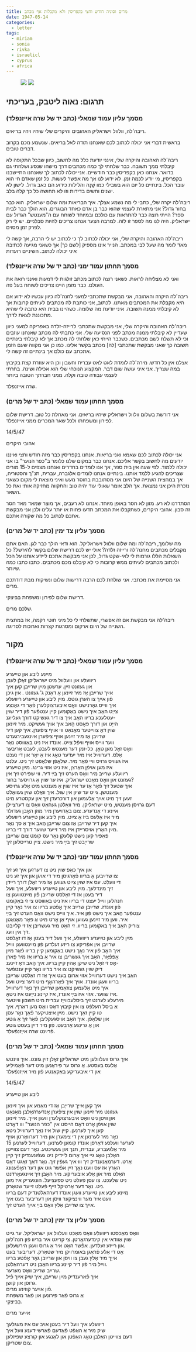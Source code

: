 ```yaml
---
title: מרים וסוניה חודש וחצי בקפריסין ולא מקבלות אף מכתב
date: 1947-05-14
categories:
  - letter
tags:
  - miriam
  - sonia
  - rivka
  - israelicl
  - cyprus
  - africa
---
```


<figure class="half">
    <a  href="/pupko-papers/assets/images/1947-05-14-miriam-big-quashed-1.jpg">
    <img src="/pupko-papers/assets/images/1947-05-14-miriam-big-quashed-1.jpg"></a>
    <a  href="/pupko-papers/assets/images/1947-05-14-miriam-big-quashed-2.jpg">
    <img src="/pupko-papers/assets/images/1947-05-14-miriam-big-quashed-2.jpg"></a>
</figure>

## תרגום: נאוה ליטבק, בעריכתי

### מסמך עליון עמוד שמאלי (כתב יד של שרה אייזנפלד)
ריבה'לה, וולוול וישראליק האהובים והיקרים שלי שיחיו ויהיו בריאים.

בראשית דברי אני יכולה לכתוב לכם שאנחנו תודה לאל בריאים.
שנשמע מכם בקרוב דברים טובים.

ריבה'לה האהובה והיקרה שלי, אינני יודעת כלל מה לחשוב, כיוון שבכל התקופה לא קיבלתי ממך
תשובה. כבר שלחתי לך כמה מכתבים דרך מישהו שנסע ושלחתי גם בדואר.
אנחנו כאן בקפריסין כבר חודשיים. אני יכולה לכתוב לך שאנחנו התיישבנו בקפריסין, מי יודע לכמה
זמן. לא ידוע לנו אך מה אפשר לעשות. כל זמן שאדם חי הוא עובר הכל.
בינתיים כל יום הוא בשבילי כמו שׇׁנׇה והלילות כידוע הם כאב גדול. לישון לא ישנים וחשים בדידות
וזו לא תחושה כל כך קלה בלב.

ריבה'לה יקרה שלי, כתבי לי מה נשמע אצלך. איך הבריאות ומה שלום ישראליק. הוא כבר בחור
גדול? אני מתארת לעצמי שהוא כבר בן אדם כאחד הבוגרים.
הוא הולך כבר לבית ספר? הייתי רוצה כבר להתראות עם כולכם ובמיוחד לשוחח עם ה"מענטש"
הגדול עם ישראליק. היה לנו מה לספר זו לזה. למרבה הצער אנחנו צריכים להיות סבלניים.
יש לי רק לפרק זמן מסוים.

ריבה'לה האהובה והיקרה שלי, אני יכולה לכתוב לך כי לכתוב יש לי הרבה, אך קשה לי מאד לומר
מה שעל לבי במכתב. הנייר אינו מספיק [לשם כך] אך כשאני מגיעה לכתיבה איני יכולה לכתוב.
השיניים רועדות

### מסמך תחתון עמוד ימני (כתב יד של שרה אייזנפלד)
ואני לא מצליחה לראות. כשאני רוצה לכתוב מכתב זולגות לי דמעות ואינני רואה את העולם.
כבר מזמן היינו צריכים לשוחח בעל פה.

ריבה'לה היקרה והאהובה, אני מבקשת שתכתבי למעני לחנה'לה כיוון עכשיו לא ידוע אם היא
מקבלת את המכתבים מאתנו. לכתוב, אני כותבת לה מכתבים לעיתים קרובות אך לא קיבלתי ממנה
תשובה. איני יודעת מה שלומה. כשהיינו בבית היא כתבה לי שהיא מתכוננת לצאת לדרך.

ריבה'לה האהובה והיקרה שלי, אני מבקשת שתכתבי לרייזה-זלדה באפריקה למעני כיוון שעדיין לא
קיבלתי ממנה מכתב לפני הנסיעה שלי. אני כתבתי לה מכתב שאנחנו עוזבים וכי לא תשלח
לשם מכתבים. כשכבר הייתי כאן שלחתי לה מכתב אך לא קיבלתי בינתיים תשובה כך שאני מבקשת
שתכתבי [לה] מכתב בקשר אלינו.
כמו כן אני מקווה שעם הזמן אתכתב עם כולם אך בינתיים זה קשה לי.

אצלנו אין כל חדש. מירה'לה לומדת לאט לאט עברית וחשבון וכן היא עוזרת קצת בקיבוץ במה
שצריך.
אני איני עושה שום דבר. המקצוע הנוכחי שלי הוא אכילה ושינה. בחרתי לעצמי עבודה טובה וקלה.
ממני חברתך הטובה ביותר

שרה אייזנפלד.

### מסמך תחתון עמוד שמאלי (כתב יד של מרים)
אני דורשת בשלום וולוול וישראליק שיהיו בריאים. אני מאחלת כל טוב. דרישת שלום לפּירון
ומשפחתו ולכל שאר המכרים
ממני אייזנפלד.


14/5/47

אהובי היקרים

אני יכולה לכתוב לכם שאמא ואני בריאות. אנחנו בקפריסין כבר מזה חודש וחצי ואיננו יודעים מה
לחשוב בקשר אליכם. אנחנו כבר במקום שלנו כלומר ב"כפר הנוער" בו אני יכולה ללמוד.
לפי שעה אין בית ספר, אך אנו לומדים בחדרים ואנחנו מצפים ל-15 מורים שצריכים להגיע ללמד
אותנו. בינתיים אנחנו לומדים אלגברה, עברית, תנ"ך והסטוריה, אך במחצית השנייה של היום אני
מסתובבת בחוסר מעש ואיני מוצאת לי מקום כשאני נזכרת היכן אני נמצאת. אך הלב אומר שאולי
עוד יהיה טוב והתקווה מחזיקה אותי ואת כל השאר.

הסתדרנו לא רע. מזון לא חסר באופן מיוחד. אנחנו לא רעבים, אך מוצר שמאד מאד חסר זה סבון.
אהובי היקרים, כשתקבלו את המכתב תדעו פחות או יותר עלינו ולכן אני מבקשת אתכם לכתוב כל
מה שקורה אתכם.

### מסמך עליון צד ימין (כתב יד של מרים)
מה שלומך, ריבה'לה ומה שלום וולוול וישראליקל. הוא ודאי הולך כבר לגן. האם אתם מקבלים
מכתבים מחנה'לה ורייזה זלדה? אולי יש לכם דרישת שלום בקשר להירשל?
כל השאלות הללו גורמות לי לאי-שקט גדול, לכן אני מבקשת אתכם ליידע אותנו על הכל ולכתוב
מכתבים לעיתים ממש קרובות כי לא קיבלנו מכם מכתבים.
כתבו כתבו כמה שיותר.

אני מסיימת את מכתבי. אני שולחת לכם הרבה דרישות שלום ונשיקות
מבת דודתכם מרים.

דרישת שלום לפּירון ומשפחת בַּבּיצקי.

שלכם מרים.

ריבה'לה אני מבקשת אם זה אפשרי, שתשלחי לי כל מיני חוטי רקמה, אז במחצית השנייה של היום
ארקום ומסרגות קצרות וארוכות לסריגה.


## מקור

### מסמך עליון עמוד שמאלי (כתב יד של שרה אייזנפלד)  
מײַנע ליבע און טײַערע  
ריוועלע און וועלוול מיט ישראליקן זאׇלן לעבן  
און געזונט זײַן. ערשטן מײַן שרײַבן קען איך  
אײַך שרײַבן אַז מיר זײַנען אַ דאַנק ג' געזונט . אין גיכן  
פֿון אײַך צו הערן גוטס. מײַן ליבע און טײַערע ריוועלע  
איך ווייס גאׇרנישט וואׇס איבערצוקלערן פֿאַר די גאַנצע  
צייַט האׇב איך נישט באַקומען קיין ענטפֿער פֿון דיר שוין  
עטלעכע בריוו האׇב איך צו דיר געשיקט דורך געלייגנ-  
הייַט און דורך פּאׇסט הׇאב איך אויך געשיקט. מיר זײַנען  
שוין דאׇ צווייטער מאׇנאַט ווי אויף ציפֿערן. איך קען דיר  
שרײַבן אַז מיר זײַנען אויף ציפֿערן אײַנגעבירגערט  
ווער ווייס אויף וויפֿל צײַט. אונדז איז ניט באַוווּסט נאׇר  
וואׇס זאׇל מען טאׇן. כּל-זמן דער מענטש לעבט,  לעבט אַריבער  
אַלס. דערווײַל איז מיר יעדער טאׇג איז אַ יאׇר און די נעכט  
איז געוויס גרויס וויי פֿאַר מיר. שלאׇפֿן שלאׇפֿט זיך ניט. עלנט  
איז מען אויפֿן האַרצן, איז ניט אזוי גרינג. מײַן טײַערע  
ריוועלע שרײַב מיר וואׇס הערט זיך בײַ דיר. ווי שפּירט זיך אין  
געזונט און וואׇס מאַכט ישראליק. איז ער שוין אַ גרויסער בחור?  
איך שטעל זיך פֿאׇר אַז ער איז שוין אַ מענטש מיט אַלע גרויסע  
מענטשן. גייט ער שיון אין שול. איך וואׇלט שוין געוואׇלט  
זעען זיך מיט אײַך אַלעמען און דורכרעדן זיך און עקסטרע מיט  
דעם גרויסן מענטש, מיט ישראליקן. מיר וואׇלטן געהאַט וואׇס צו דערציילן  
איינע די אַנדערע. צום באַדויערן מיר מוזן האׇבן געדולד  
מיר איז אַלעס ביז אַ צײַט. מײַן ליבע און טייַערע ריוועלע  
איך קען דיר שרײַבן אַז צום שרײַבן הׇאב איך אַ סך נאׇר  
מײַן האַרץ אויסריידן איז מיר זייער שווער דורך די בריוו.  
פּאַפּיר קען נישט קלעקן נאׇר עס קומט צום שרײַבן  
שרייַבט זיך בײַ מיר נישט. ציין טרייסלען  זיך  
  
### מסמך תחתון עמוד ימני (כתב יד של שרה אייזנפלד)  
און איך כאַפּ שוין ניט צו דערזען איך זע זיך  
צו שרײַבען אַ בריוו פֿאַרגיסן מיר די אויגן און איך זע ניט  
די וועלט. עס איז שוין צײַט געווען אַז מיר זאׇלן דורך ריידן  
זיך מינדלעך. מײַן ליבע און טײַערע ריוועלע, איך וועל  
דיר בעטן אז די זאׇלסט שרײַבן פֿון מײַנטוועגן  צו  
חנהלען ווײַל יעצט די בריוו איז ניט באַוווּסט צי זי באַקומט  
פֿון אונדז. שרײַבן שרײַב איך אׇפֿטע בריוו צו איר נאׇר קיין  
ענטפֿער הׇאב איך נישט פֿון איר. איך ווייס נישט וואׇס הערט זיך בײַ  
איר. ווען מיר זײַנען געווען אויף אַן אׇרט מיט אַ פּאׇר מאׇנאַטן  
צוריק האׇב איך באקומען בריוו. זי  האׇט מיר געשריבן אַז זי קלײַבט  
זיך אין וועג.  
מײַן ליבע און טײַערע ריוועלע, איך וועל דיר בעטן אַז דו זאׇלסט  
שרײַבן אין אפֿריקע צו ריזע זעלדען פֿון מײַנטוועגן ווײַל  
איך האׇב פֿון איר נאׇך נישט באַקומען קיין בריוו פֿאַר מײַן  
אׇפּפֿאׇר, האׇב איך געשריבן צו איר אַ בריוו אַז מיר פׇֿארן  
אׇפּ זי זאׇל ניט שיקן אַהין קיין בריוו. איך הׇאב דאׇ זײַנענ-  
דיק שוין געשיקט צו איר בריוו נאׇר קיין ענטפֿער  
האׇב איך נישט דערווײַל אזוי אַרום בעט איך אַז דו זאׇלסט שרײַבן  
בריוו וועגן אונדז. אויך איך פֿאַרהאׇף  מיט דער צײַט וועל  
איך מיט אַלעמען צוזאַמען שרײַבן זיך נאׇר דערווײַל  
איז שווער. אזוי איז בײַ אונדז, איז קיינע נייַעס איז ניטאׇ.  
מירעלע לערנט זיך ביסלעכווייַז עברית מיט חשבון ווײַטער  
אַ ביסל העלפֿט צו אין קיבוץ דאׇס וואׇס מען דאַרף.  איך  
טו קיין זאַך נישט. מײַן איצטיקער פֿאַך נאׇר עסן  
און שלאׇפֿן. איך האׇב אויסגעקליבן פֿאַר זיך אַ גוטע  
און אַ גרינגע אַרבעט. פֿון מיר דײַן בעסט גוטע  
פֿרײַנט שרה אייַזנפֿעלד.  
  
  
### מסמך תחתון עמוד שמאלי (כתב יד של מרים)  
איך גרוס וועלוולען מיט ישראליקן זאׇלן זײַן גזונט. איך ווינטש  
אַלעס בעסטע. אַ גרוס ער פּיראׇנען מיט דער פֿאַמיליע  
און די איבעריקע באַקאַנטע פֿון מיר אייַזנפֿעלד  
  
14/5/47  
  
ליבע און טײַערע  
  
איך קען אייַך שרייַבן אַז די מאַמע און איך זײַנען  
געזונט מיר זײַנען שוין אין ציפֿערן אׇנדערהאַלבן מאׇנאַט  
און וויסן ניט וואׇס איבערצוקלערן וועגן אײַך. מיר זײַנען  
שוין אויפֿן אׇרט דאׇס הייסט אין "כפר הנוער" ווו דאׇרט  
קען איך לערנען. קיין שול איז נאׇך דערווײַל ניטאׇ  
נאׇר מיר לערנען אין די צימערן און מיר דערוואַרטן אויף  
15 לערער וועלכע דאַרפן אונדז קומען לערנען. דערווײַל לערנען  
מיר אַלגעברע, עברית, תנך און געשיכטע. נאׇר דעם צווײטן  
האַלבן טאׇג גיי איך אַרום ליידיק ניט געפֿונענדיק זיך קיין  
אׇרט. דערמאׇנענדיק זיך וווּ איך געפֿין זיך. נאׇר דאׇך זאׇגט דאׇס  
האַרץ אז עס וועט נאׇך זײַן אפֿשר גוט און דער האׇפֿענונג  
האַלט מיר און אַלע איבעריקע. מיר האׇבן זיך אײַנגעאׇרדנט  
ניט שלעכט. צו עסן פֿעלט ניט ספּעציעל. הונגעריק איז מען  
ניט. נאׇר דער אַרטיקל זייף פֿעלט זייער שטאַרק.  
מײַנע ליבע און טײַערע וועגן אונדז דערהאַלטנדיק דעם בריוו  
וועט איר מער ווינציקער וויסן און דעריבער בעט איך  
אײַך צו שרײַבן אַלץ וואׇס בײַ אײַך הערט זיך.  
  
### מסמך עליון צד ימין (כתב יד של מרים)  
וואׇס מאַכסטו ריוועלע וואׇס מאַכט וועלוול און ישראליקל. ער גייט  
שוין אַוודאי אין קינדערגאׇרטן. צי קריגט איר בריוו פֿון חנה'לען  
און רייזע זעלדען. אפֿשר האׇט איר אַ גרוס וועגן הירשעלען.  
אׇט די אַלע פֿראַגן באוּמרויִקן מיר שטאַרק. דעריבער בעט  
אייַך מיר אַלץ געבן צו וויסן און שרײַבן גאׇר אׇפֿטע בריוו  
ווײַל מיר פֿון דיר קיינע בריוו האׇבן ניט דערהאַלטן.  
שרײַב שרײַב וואׇס מערער.  
איך פֿארענדיק מײַן שרײַבן, איך שיק אײַך פֿיל  
גרוסן און קושן.  
פֿון אײַער קוזינע מרים.  
אַ גרוס פֿאַר פּירונען און פֿאַר משפחת  
בַּבִּיצְקִי.  
  
אײַער מרים  
  
ריוועלע איך וועל דיר בעטן אויב עס איז מעגלעך  
שיק מיר אַ האַפֿט פֿאׇדעם פֿאַרשיידענע  וועל איך  
דעם צווייטן האַלבן טאׇג האַפֿטן און לאַנגע און קורצע שפּיזלען  
צום שטריקן.  
